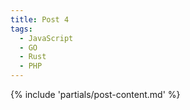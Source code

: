 ```yaml
---
title: Post 4
tags:
  - JavaScript
  - GO
  - Rust
  - PHP
---
```

{% include 'partials/post-content.md' %}